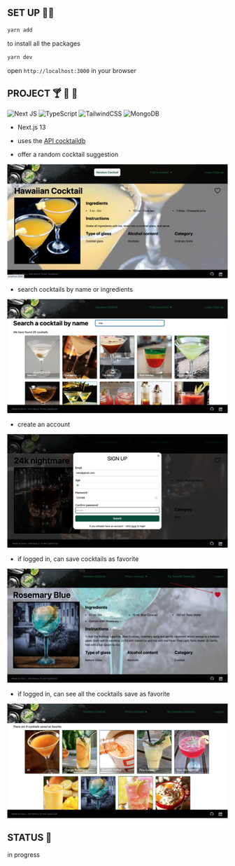 ## SET UP 👨‍💻

```bash
yarn add
```

to install all the packages

```bash
yarn dev
```

open `http://localhost:3000` in your browser

## PROJECT 🍸 🥃 🍹

![Next JS](https://img.shields.io/badge/Next-black?style=for-the-badge&logo=next.js&logoColor=white)
![TypeScript](https://img.shields.io/badge/typescript-%23007ACC.svg?style=for-the-badge&logo=typescript&logoColor=white)
![TailwindCSS](https://img.shields.io/badge/tailwindcss-%2338B2AC.svg?style=for-the-badge&logo=tailwind-css&logoColor=white)
![MongoDB](https://img.shields.io/badge/MongoDB-%234ea94b.svg?style=for-the-badge&logo=mongodb&logoColor=white)

- Next.js 13

- uses the [API cocktaildb](https://www.thecocktaildb.com/api.php)

- offer a random cocktail suggestion

![home page](./src/images/screenshots/homePage.png)

- search cocktails by name or ingredients

![search cocktails page](./src/images/screenshots/SearchCocktails.png)

- create an account

![create account modal](./src/images/screenshots/Signin.png)

- if logged in, can save cocktails as favorite

![add to favorites](./src/images/screenshots/AddRemoveFavorite.png)

- if logged in, can see all the cocktails save as favorite

![favorite cocktails](./src/images/screenshots/Favorites.png)

## STATUS 📶

in progress

